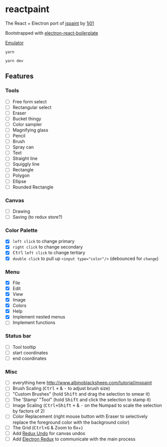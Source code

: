 # reactpaint

The React + Electron port of [jspaint](jspaint.ml) by [1j01](https://github.com/1j01)

Bootstrapped with [electron-react-boilerplate](https://github.com/chentsulin/electron-react-boilerplate)

[Emulator](https://copy.sh/v86/?profile=windows98)

```
yarn

yarn dev
```

## Features

### Tools

* [ ] Free form select
* [ ] Rectangular select
* [ ] Eraser
* [ ] Bucket thingy
* [ ] Color sampler
* [ ] Magnifying glass
* [ ] Pencil
* [ ] Brush
* [ ] Spray can
* [ ] Text
* [ ] Straight line
* [ ] Squiggly line
* [ ] Rectangle
* [ ] Polygon
* [ ] Ellipse
* [ ] Rounded Rectangle

### Canvas

* [ ] Drawing
* [ ] Saving (to redux store?)

### Color Palette

* [x] `left click` to change primary
* [x] `right click` to change secondary
* [x] <kbd>Ctrl</kbd> `left click` to change tertiary
* [x] `double click` to pull up `<input type="color"/>` (debounced for `change`)

### Menu

* [x] File
* [x] Edit
* [x] View
* [x] Image
* [x] Colors
* [x] Help
* [x] Implement nested menus
* [ ] Implement functions

### Status bar

* [ ] Tool tooltip
* [ ] start coordinates
* [ ] end coordinates

### Misc

* [ ] everything here http://www.albinoblacksheep.com/tutorial/mspaint
* [ ] Brush Scaling (<kbd>Ctrl</kbd> <kbd>+</kbd> & <kbd>-</kbd> to adjust brush size)
* [ ] "Custom Brushes" (hold <kbd>Shift</kbd> and drag the selection to smear it)
* [ ] The 'Stamp' "Tool" (hold <kbd>Shift</kbd> and click the selection to stamp it)
* [ ] Image Scaling (<kbd>Ctrl+Shift</kbd> <kbd>+</kbd> & <kbd>-</kbd> on the Numpad to scale the selection by factors of 2)
* [ ] Color Replacement (right mouse button with Eraser to selectively replace the foreground color with the background color)
* [ ] The Grid (<kbd>Ctrl+G</kbd> & Zoom to 6x+)
* [ ] Add [Redux Undo](https://github.com/omnidan/redux-undo) for canvas undos
* [ ] Add [Electron Redux](https://github.com/hardchor/electron-redux) to communicate with the main process
